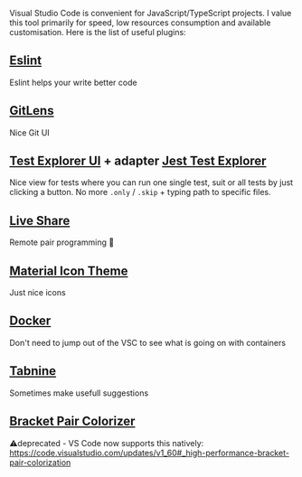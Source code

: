 Visual Studio Code is convenient for JavaScript/TypeScript projects. I value this tool primarily for speed, low resources consumption and available customisation. Here is the list of useful plugins:

## [Eslint](https://marketplace.visualstudio.com/items?itemName=dbaeumer.vscode-eslint)

Eslint helps your write better code

## [GitLens](https://marketplace.visualstudio.com/items?itemName=eamodio.gitlens)

Nice Git UI

## [Test Explorer UI](https://marketplace.visualstudio.com/items?itemName=hbenl.vscode-test-explorer) + adapter [Jest Test Explorer](https://marketplace.visualstudio.com/items?itemName=kavod-io.vscode-jest-test-adapter)

Nice view for tests where you can run one single test, suit or all tests by just clicking a button. No more `.only` / `.skip` + typing path to specific files.

## [Live Share](https://marketplace.visualstudio.com/items?itemName=MS-vsliveshare.vsliveshare)

Remote pair programming 🚀

## [Material Icon Theme](https://marketplace.visualstudio.com/items?itemName=PKief.material-icon-theme)

Just nice icons

## [Docker](https://marketplace.visualstudio.com/items?itemName=ms-azuretools.vscode-docker)

Don't need to jump out of the VSC to see what is going on with containers

## [Tabnine](https://marketplace.visualstudio.com/items?itemName=TabNine.tabnine-vscode)

Sometimes make usefull suggestions

## [Bracket Pair Colorizer](https://marketplace.visualstudio.com/items?itemName=CoenraadS.bracket-pair-colorizer&ssr=false#overview) 

⚠️deprecated - VS Code now supports this natively: https://code.visualstudio.com/updates/v1_60#_high-performance-bracket-pair-colorization
